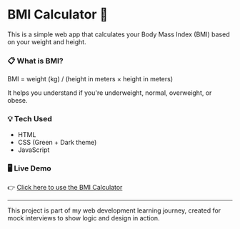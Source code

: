 # BMI Calculator 🧮

This is a simple web app that calculates your Body Mass Index (BMI) based on your weight and height.

### 📋 What is BMI?
BMI = weight (kg) / (height in meters × height in meters)

It helps you understand if you're underweight, normal, overweight, or obese.

### 💡 Tech Used
- HTML
- CSS (Green + Dark theme)
- JavaScript

### 🖥️ Live Demo
👉 [Click here to use the BMI Calculator](https://kulkarnivinith.github.io/bmi-calculator/)

---

This project is part of my web development learning journey, created for mock interviews to show logic and design in action.
